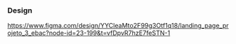 ### Design

https://www.figma.com/design/YYCleaMto2F99g3Otf1q18/landing_page_projeto_3_ebac?node-id=23-199&t=vfDpvR7hzE7feSTN-1  
